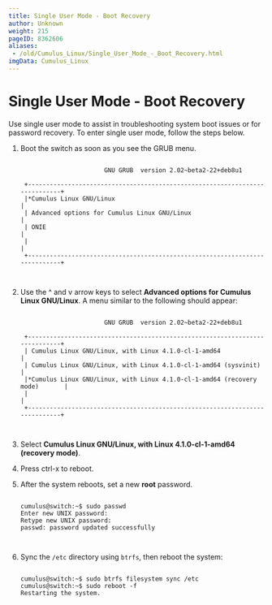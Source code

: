 ```yaml
---
title: Single User Mode - Boot Recovery
author: Unknown
weight: 215
pageID: 8362606
aliases:
 - /old/Cumulus_Linux/Single_User_Mode_-_Boot_Recovery.html
imgData: Cumulus_Linux
---
```

# Single User Mode - Boot Recovery

Use single user mode to assist in troubleshooting system boot issues or
for password recovery. To enter single user mode, follow the steps
below.

1.  Boot the switch as soon as you see the GRUB menu.
    
    ``` 
                       
                           GNU GRUB  version 2.02~beta2-22+deb8u1
     
     +----------------------------------------------------------------------------+
     |*Cumulus Linux GNU/Linux                                                    | 
     | Advanced options for Cumulus Linux GNU/Linux                               |
     | ONIE                                                                       |
     |                                                                            |
     +----------------------------------------------------------------------------+     
       
        
    ```

2.  Use the ^ and v arrow keys to select **Advanced options for Cumulus
    Linux GNU/Linux**. A menu similar to the following should appear:
    
    ``` 
                       
                           GNU GRUB  version 2.02~beta2-22+deb8u1
     
     +----------------------------------------------------------------------------+
     | Cumulus Linux GNU/Linux, with Linux 4.1.0-cl-1-amd64                       | 
     | Cumulus Linux GNU/Linux, with Linux 4.1.0-cl-1-amd64 (sysvinit)            |
     |*Cumulus Linux GNU/Linux, with Linux 4.1.0-cl-1-amd64 (recovery mode)       |
     |                                                                            |
     +----------------------------------------------------------------------------+  
       
        
    ```

3.  Select **Cumulus Linux GNU/Linux, with Linux 4.1.0-cl-1-amd64
    (recovery mode)**.

4.  Press ctrl-x to reboot.

5.  After the system reboots, set a new **root** password.
    
    ``` 
                       
    cumulus@switch:~$ sudo passwd
    Enter new UNIX password: 
    Retype new UNIX password: 
    passwd: password updated successfully
       
        
    ```

6.  Sync the `/etc` directory using `btrfs`, then reboot the system:
    
    ``` 
                       
    cumulus@switch:~$ sudo btrfs filesystem sync /etc
    cumulus@switch:~$ sudo reboot -f
    Restarting the system. 
       
        
    ```
